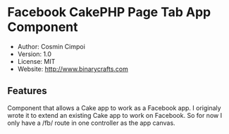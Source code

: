 # Facebook CakePHP Page Tab App Component
* Author: Cosmin Cimpoi
* Version: 1.0
* License: MIT
* Website: http://www.binarycrafts.com

## Features

Component that allows a Cake app to work as a Facebook app.
I originaly wrote it to extend an existing Cake app to work on Facebook.
So for now I only have a /fb/ route in one controller as the app canvas.